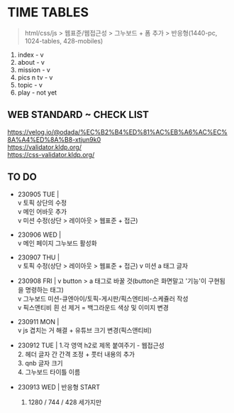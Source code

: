 # TIME TABLES

> html/css/js > 웹표준/웹접근성 > 그누보드 + 폼 추가 > 반응형(1440-pc, 1024-tables, 428-mobiles)

1. index - v
2. about - v
3. mission - v
4. pics n tv - v
5. topic - v
6. play - not yet

## WEB STANDARD ~ CHECK LIST

https://velog.io/@odada/%EC%B2%B4%ED%81%AC%EB%A6%AC%EC%8A%A4%ED%8A%B8-xtjun9k0  
https://validator.kldp.org/  
https://css-validator.kldp.org/

## TO DO

- 230905 TUE |  
  v 토픽 상단의 수정  
  v 메인 어바웃 추가  
  v 미션 수정(상단 > 레이아웃 > 웹표준 + 접근)

- 230906 WED |  
  v 메인 페이지 그누보드 활성화

- 230907 THU |  
  v 토픽 수정(상단 > 레이아웃 > 웹표준 + 접근)
  v 미션 a 태그 글자

-  230908 FRI |
  v button > a 태그로 바꿀 것(button은 화면말고 '기능'이 구현됨을 명령하는 태그)      
  v 그누보드 미션-큐엔아이/토픽-게시판/픽스엔티비-스케쥴러 작성  
  v 픽스앤티비 흰 선 제거 = 백그라운드 색상 및 이미지 변경      

-  230911 MON |  
   v js 겹치는 거 해결 + 유튜브 크기 변경(픽스앤티비)  

-  230912 TUE |
   1.각 영역 h2로 제목 붙여주기 - 웹접근성      
   2. 헤더 글자 간 간격 조정 + 풋터 내용의 추가          
   3. qnb 글자 크기            
   4. 그누보드 타이틀 이름

- 230913 WED | 반응형 START
  1. 1280 / 744 / 428 세가지만


